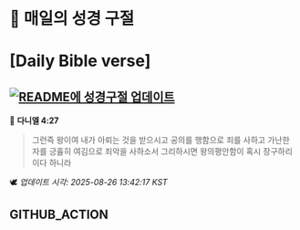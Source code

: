 # 🙏 매일의 성경 구절
# [Daily Bible verse]
## [![README에 성경구절 업데이트](https://github.com/DONGSUKA/first_test/actions/workflows/update-readme-bible.yml/badge.svg)](https://github.com/DONGSUKA/first_test/actions/workflows/update-readme-bible.yml)
<!-- START_BIBLE_VERSE -->
📖 **다니엘 4:27**
> 그런즉 왕이여 내가 아뢰는 것을 받으시고 공의를 행함으로 죄를 사하고 가난한 자를 긍휼히 여김으로 죄악을 사하소서 그리하시면 왕의평안함이 혹시 장구하리이다 하니라

🕊️ _업데이트 시각: 2025-08-26 13:42:17 KST_
  <!-- END_BIBLE_VERSE -->
## GITHUB_ACTION
